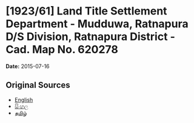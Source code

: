 # [1923/61] Land Title Settlement Department - Mudduwa, Ratnapura D/S Division, Ratnapura District - Cad. Map No. 620278

**Date:** 2015-07-16

## Original Sources

- [English](https://documents.gov.lk/view/extra-gazettes/2015/7/1923-61_E.pdf)
- [සිංහල](https://documents.gov.lk/view/extra-gazettes/2015/7/1923-61_S.pdf)
- [தமிழ்](https://documents.gov.lk/view/extra-gazettes/2015/7/1923-61_T.pdf)
